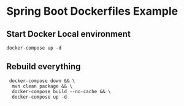 # Spring Boot Dockerfiles Example

## Start Docker Local environment

```
docker-compose up -d
```

## Rebuild everything

```
 docker-compose down && \
  mvn clean package && \
  docker-compose build --no-cache && \
  docker-compose up -d
```
